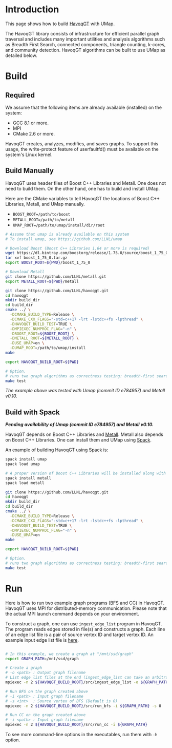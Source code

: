 # Introduction

This page shows how to build [HavoqGT](https://github.com/LLNL/havoqgt) with UMap.

The HavoqGT library consists of infrastructure for efficient parallel graph traversal and includes many important utilities and analysis algorithms such as Breadth First Search, connected components, triangle counting, k-cores, and community detection. HavoqGT algorithms can be built to use UMap as detailed below.


# Build

## Required

We assume that the following items are already available (installed) on the system:
- GCC 8.1 or more.
- MPI
- CMake 2.6 or more.

HavoqGT creates, analyzes, modifies, and saves graphs. To support this usage, the write-protect feature of userfaultfd() must be available on the system's Linux kernel.


## Build Manually

HavoqGT uses header files of Boost C++ Libraries and Metall. One does not need to build them.
On the other hand, one has to build and install UMap.

Here are the CMake variables to tell HavoqGT the locations of Boost C++ Libraries, Metall, and UMap manually.
* `BOOST_ROOT=/path/to/boost`
* `METALL_ROOT=/path/to/metall`
* `UMAP_ROOT=/path/to/umap/install/dir/root`


```bash
# Assume that umap is already available on this system
# To install umap, see https://github.com/LLNL/umap

# Download Boost (Boost C++ Libraries 1.64 or more is required)
wget https://dl.bintray.com/boostorg/release/1.75.0/source/boost_1_75_0.tar.gz
tar xvf boost_1_75_0.tar.gz
export BOOST_ROOT=${PWD}/boost_1_75_0

# Download Metall
git clone https://github.com/LLNL/metall.git
export METALL_ROOT=${PWD}/metall

git clone https://github.com/LLNL/havoqgt.git
cd havoqgt
mkdir build_dir
cd build_dir
cmake ../ \
  -DCMAKE_BUILD_TYPE=Release \
  -DCMAKE_CXX_FLAGS="-std=c++17 -lrt -lstdc++fs -lpthread" \
  -DHAVOQGT_BUILD_TEST=TRUE \
  -DMPIEXEC_NUMPROC_FLAG="-n" \
  -DBOOST_ROOT=${BOOST_ROOT} \
  -DMETALL_ROOT=${METALL_ROOT} \
  -DUSE_UMAP=on \
  -DUMAP_ROOT=/path/to/umap/install
make

export HAVOQGT_BUILD_ROOT=${PWD}

# Option.
# runs two graph algorithms as correctness testing: breadth-first search (BFS) and connected components (CC).
make test
```

*The example above was tested with Umap (commit ID e784957) and Metall v0.10.*


## Build with Spack

***Pending availability of Umap (commit ID e784957) and Metall v0.10.***

HavoqGT depends on Boost C++ Libraries and [Metall](https://github.com/LLNL/metall).
Metall also depends on Boost C++ Libraries.
One can install them and UMap using [Spack](https://spack.io/).

An example of building HavoqGT using Spack is:
```bash
spack install umap
spack load umap

# A proper version of Boost C++ Libraries will be installed along with Metall.
spack install metall
spack load metall

git clone https://github.com/LLNL/havoqgt.git
cd havoqgt
mkdir build_dir
cd build_dir
cmake ../ \
  -DCMAKE_BUILD_TYPE=Release \
  -DCMAKE_CXX_FLAGS="-std=c++17 -lrt -lstdc++fs -lpthread" \
  -DHAVOQGT_BUILD_TEST=TRUE \
  -DMPIEXEC_NUMPROC_FLAG="-n" \
  -DUSE_UMAP=on
make

export HAVOQGT_BUILD_ROOT=${PWD}

# Option.
# runs two graph algorithms as correctness testing: breadth-first search (BFS) and connected components (CC).
make test
```



# Run

Here is how to run two example graph programs (BFS and CC) in HavoqGT.
HavoqGT uses MPI for distributed-memory communication.
Please note that the actual MPI launch command depends on your environment.

To construct a graph, one can use `ingest_edge_list` program in HavoqGT.
The program reads edges stored in file(s) and constructs a graph.
Each line of an edge list file is a pair of source vertex ID and target vertex ID.
An example input edge list file is [here](https://github.com/snap-stanford/snap/blob/master/examples/node2vec/graph/karate.edgelist).

```bash

# In this example, we create a graph at "/mnt/ssd/graph"
export GRAPH_PATH=/mnt/ssd/graph

# Create a graph
# -o <path> : Output graph filename
# List edge list files at the end (ingest_edge_list can take an arbitrary number of edge list files)
mpiexec -n 2 ${HAVOQGT_BUILD_ROOT}/src/ingest_edge_list -o ${GRAPH_PATH} /path/to/edge_list/file1 /path/to/edge_list/file2

# Run BFS on the graph created above
# -i <path> : Input graph filename
# -s <int>  : Source vertex of BFS (Default is 0)
mpiexec -n 2 ${HAVOQGT_BUILD_ROOT}/src/run_bfs -i ${GRAPH_PATH} -s 0

# Run CC on the graph created above
# -i <path> : Input graph filename
mpiexec -n 2 ${HAVOQGT_BUILD_ROOT}/src/run_cc -i ${GRAPH_PATH}
```

To see more command-line options in the executables,
run them with `-h` option.
